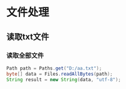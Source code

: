 # 文件处理

## 读取txt文件

### 读取全部文件

```java
Path path = Paths.get("D:/aa.txt");
byte[] data = Files.readAllBytes(path);
String result = new String(data, "utf-8");
```

